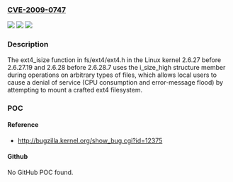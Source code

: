 ### [CVE-2009-0747](https://cve.mitre.org/cgi-bin/cvename.cgi?name=CVE-2009-0747)
![](https://img.shields.io/static/v1?label=Product&message=n%2Fa&color=blue)
![](https://img.shields.io/static/v1?label=Version&message=n%2Fa&color=blue)
![](https://img.shields.io/static/v1?label=Vulnerability&message=n%2Fa&color=brighgreen)

### Description

The ext4_isize function in fs/ext4/ext4.h in the Linux kernel 2.6.27 before 2.6.27.19 and 2.6.28 before 2.6.28.7 uses the i_size_high structure member during operations on arbitrary types of files, which allows local users to cause a denial of service (CPU consumption and error-message flood) by attempting to mount a crafted ext4 filesystem.

### POC

#### Reference
- http://bugzilla.kernel.org/show_bug.cgi?id=12375

#### Github
No GitHub POC found.

